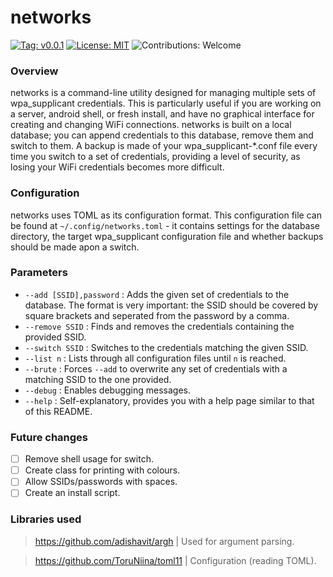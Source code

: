 # networks

[![Tag: v0.0.1](https://img.shields.io/badge/tag-v0.0.1-yellowgreen.svg)](https://github.com/jibstack64/networks/releases/tag/v0.0.1)
[![License: MIT](https://img.shields.io/badge/license-MIT-red.svg)](https://opensource.org/licenses/MIT)
![Contributions: Welcome](https://img.shields.io/badge/contributions-welcome-success)

### Overview
networks is a command-line utility designed for managing multiple sets of wpa_supplicant credentials. This is particularly useful if you are working on a server, android shell, or fresh install, and have no graphical interface for creating and changing WiFi connections.
networks is built on a local database; you can append credentials to this database, remove them and switch to them. A backup is made of your wpa_supplicant-*.conf file every time you switch to a set of credentials, providing a level of security, as losing your WiFi credentials becomes more difficult.

### Configuration
networks uses TOML as its configuration format. This configuration file can be found at `~/.config/networks.toml` - it contains settings for the database directory, the target wpa_supplicant configuration file and whether backups should be made apon a switch.

### Parameters
- `--add [SSID],password` : Adds the given set of credentials to the database. The format is very important: the SSID should be covered by square brackets and seperated from the password by a comma.
- `--remove SSID` : Finds and removes the credentials containing the provided SSID.
- `--switch SSID` : Switches to the credentials matching the given SSID.
- `--list n` : Lists through all configuration files until `n` is reached.
- `--brute` : Forces `--add` to overwrite any set of credentials with a matching SSID to the one provided.
- `--debug` : Enables debugging messages.
- `--help` : Self-explanatory, provides you with a help page similar to that of this README.

### Future changes
- [ ] Remove shell usage for switch.
- [ ] Create class for printing with colours.
- [ ] Allow SSIDs/passwords with spaces.
- [ ] Create an install script.

### Libraries used
> https://github.com/adishavit/argh | Used for argument parsing.


> https://github.com/ToruNiina/toml11 | Configuration (reading TOML).
